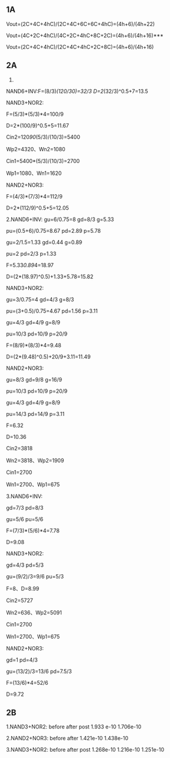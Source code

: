 ## 1A

Vout=(2C+4C+4hC)/(2C+4C+6C+6C+4hC)=(4h+6)/(4h+22)

Vout=(4C+2C+4hC)/(4C+2C+4hC+8C+2C)=(4h+6)/(4h+16)***

Vout=(2C+4C+4hC)/(2C+4C+4hC+2C+8C)=(4h+6)/(4h+16)

## 2A

1.
NAND6+INV:F=(8/3)*(120/30)=32/3
	  D=2*(32/3)^0.5+7=13.5
  
NAND3+NOR2:

F=(5/3)*(5/3)*4=100/9
	  
D=2*(100/9)^0.5+5=11.67

Cin2=120*90*(5/3)/(10/3)=5400

Wp2=4320、Wn2=1080

Cin1=5400*(5/3)/(10/3)=2700

Wp1=1080、Wn1=1620
   
NAND2+NOR3:

F=(4/3)*(7/3)*4=112/9
	  
D=2*(112/9)^0.5+5=12.05

2.NAND6+INV:
gu=6/0.75=8 gd=8/3 g=5.33

pu=(0.5+6)/0.75=8.67 pd=2.89 p=5.78

gu=2/1.5=1.33 gd=0.44 g=0.89

pu=2 pd=2/3 p=1.33

F=5.33*0.89*4=18.97

D=(2*(18.97)^0.5)+1.33+5.78=15.82

NAND3+NOR2:

gu=3/0.75=4 gd=4/3 g=8/3

pu=(3+0.5)/0.75=4.67 pd=1.56 p=3.11

gu=4/3 gd=4/9 g=8/9

pu=10/3 pd=10/9 p=20/9

F=(8/9)*(8/3)*4=9.48

D=(2*(9.48)^0.5)+20/9+3.11=11.49

NAND2+NOR3:

gu=8/3 gd=9/8 g=16/9

pu=10/3 pd=10/9 p=20/9

gu=4/3 gd=4/9 g=8/9

pu=14/3 pd=14/9 p=3.11

F=6.32

D=10.36

Cin2=3818

Wn2=3818、Wp2=1909

Cin1=2700

Wn1=2700、Wp1=675

3.NAND6+INV:

gd=7/3 pd=8/3

gu=5/6 pu=5/6

F=(7/3)*(5/6)*4=7.78

D=9.08

NAND3+NOR2:

gd=4/3 pd=5/3

gu=(9/2)/3=9/6 pu=5/3

F=8、D=8.99

Cin2=5727

Wn2=636、Wp2=5091

Cin1=2700

Wn1=2700、Wp1=675

NAND2+NOR3:

gd=1 pd=4/3

gu=(13/2)/3=13/6 pd=7.5/3

F=(13/6)*4=52/6

D=9.72

## 2B

1.NAND3+NOR2:
before       after      post
1.933 e-10  1.706e-10 

2.NAND2+NOR3:
before     after
1.421e-10 1.438e-10

3.NAND3+NOR2:
before        after      post
1.268e-10     1.216e-10 1.251e-10
